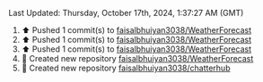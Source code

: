 <!--RECENT_ACTIVITY:last_update-->
Last Updated: Thursday, October 17th, 2024, 1:37:27 AM (GMT)
<!--RECENT_ACTIVITY:last_update_end-->
<!--RECENT_ACTIVITY:start-->
1. ⬆️ Pushed 1 commit(s) to [faisalbhuiyan3038/WeatherForecast](https://github.com/faisalbhuiyan3038/WeatherForecast)<br>
2. ⬆️ Pushed 1 commit(s) to [faisalbhuiyan3038/WeatherForecast](https://github.com/faisalbhuiyan3038/WeatherForecast)<br>
3. ⬆️ Pushed 1 commit(s) to [faisalbhuiyan3038/WeatherForecast](https://github.com/faisalbhuiyan3038/WeatherForecast)<br>
4. 📔 Created new repository [faisalbhuiyan3038/WeatherForecast](https://github.com/faisalbhuiyan3038/WeatherForecast)<br>
5. 📔 Created new repository [faisalbhuiyan3038/chatterhub](https://github.com/faisalbhuiyan3038/chatterhub)<br>
<!--RECENT_ACTIVITY:end-->
